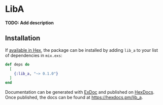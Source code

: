 # LibA

**TODO: Add description**

## Installation

If [available in Hex](https://hex.pm/docs/publish), the package can be installed
by adding `lib_a` to your list of dependencies in `mix.exs`:

```elixir
def deps do
  [
    {:lib_a, "~> 0.1.0"}
  ]
end
```

Documentation can be generated with [ExDoc](https://github.com/elixir-lang/ex_doc)
and published on [HexDocs](https://hexdocs.pm). Once published, the docs can
be found at <https://hexdocs.pm/lib_a>.

